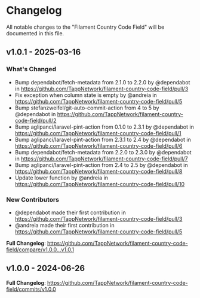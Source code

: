 # Changelog

All notable changes to the "Filament Country Code Field" will be documented in this file.

## v1.0.1 - 2025-03-16

### What's Changed

* Bump dependabot/fetch-metadata from 2.1.0 to 2.2.0 by @dependabot in https://github.com/TappNetwork/filament-country-code-field/pull/3
* Fix exception when column state is empty by @andreia in https://github.com/TappNetwork/filament-country-code-field/pull/5
* Bump stefanzweifel/git-auto-commit-action from 4 to 5 by @dependabot in https://github.com/TappNetwork/filament-country-code-field/pull/2
* Bump aglipanci/laravel-pint-action from 0.1.0 to 2.3.1 by @dependabot in https://github.com/TappNetwork/filament-country-code-field/pull/1
* Bump aglipanci/laravel-pint-action from 2.3.1 to 2.4 by @dependabot in https://github.com/TappNetwork/filament-country-code-field/pull/6
* Bump dependabot/fetch-metadata from 2.2.0 to 2.3.0 by @dependabot in https://github.com/TappNetwork/filament-country-code-field/pull/7
* Bump aglipanci/laravel-pint-action from 2.4 to 2.5 by @dependabot in https://github.com/TappNetwork/filament-country-code-field/pull/8
* Update lower function by @andreia in https://github.com/TappNetwork/filament-country-code-field/pull/10

### New Contributors

* @dependabot made their first contribution in https://github.com/TappNetwork/filament-country-code-field/pull/3
* @andreia made their first contribution in https://github.com/TappNetwork/filament-country-code-field/pull/5

**Full Changelog**: https://github.com/TappNetwork/filament-country-code-field/compare/v1.0.0...v1.0.1

## v1.0.0 - 2024-06-26

**Full Changelog**: https://github.com/TappNetwork/filament-country-code-field/commits/v1.0.0
